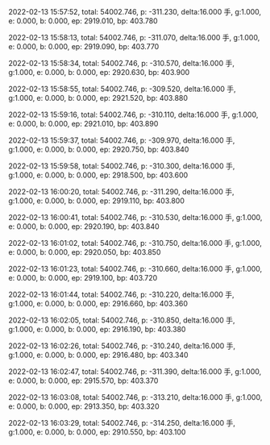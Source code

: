 2022-02-13 15:57:52, total: 54002.746, p: -311.230, delta:16.000 手, g:1.000, e: 0.000, b: 0.000, ep: 2919.010, bp: 403.780

2022-02-13 15:58:13, total: 54002.746, p: -311.070, delta:16.000 手, g:1.000, e: 0.000, b: 0.000, ep: 2919.090, bp: 403.770

2022-02-13 15:58:34, total: 54002.746, p: -310.570, delta:16.000 手, g:1.000, e: 0.000, b: 0.000, ep: 2920.630, bp: 403.900

2022-02-13 15:58:55, total: 54002.746, p: -309.520, delta:16.000 手, g:1.000, e: 0.000, b: 0.000, ep: 2921.520, bp: 403.880

2022-02-13 15:59:16, total: 54002.746, p: -310.110, delta:16.000 手, g:1.000, e: 0.000, b: 0.000, ep: 2921.010, bp: 403.890

2022-02-13 15:59:37, total: 54002.746, p: -309.970, delta:16.000 手, g:1.000, e: 0.000, b: 0.000, ep: 2920.750, bp: 403.840

2022-02-13 15:59:58, total: 54002.746, p: -310.300, delta:16.000 手, g:1.000, e: 0.000, b: 0.000, ep: 2918.500, bp: 403.600

2022-02-13 16:00:20, total: 54002.746, p: -311.290, delta:16.000 手, g:1.000, e: 0.000, b: 0.000, ep: 2919.110, bp: 403.800

2022-02-13 16:00:41, total: 54002.746, p: -310.530, delta:16.000 手, g:1.000, e: 0.000, b: 0.000, ep: 2920.190, bp: 403.840

2022-02-13 16:01:02, total: 54002.746, p: -310.750, delta:16.000 手, g:1.000, e: 0.000, b: 0.000, ep: 2920.050, bp: 403.850

2022-02-13 16:01:23, total: 54002.746, p: -310.660, delta:16.000 手, g:1.000, e: 0.000, b: 0.000, ep: 2919.100, bp: 403.720

2022-02-13 16:01:44, total: 54002.746, p: -310.220, delta:16.000 手, g:1.000, e: 0.000, b: 0.000, ep: 2916.660, bp: 403.360

2022-02-13 16:02:05, total: 54002.746, p: -310.850, delta:16.000 手, g:1.000, e: 0.000, b: 0.000, ep: 2916.190, bp: 403.380

2022-02-13 16:02:26, total: 54002.746, p: -310.240, delta:16.000 手, g:1.000, e: 0.000, b: 0.000, ep: 2916.480, bp: 403.340

2022-02-13 16:02:47, total: 54002.746, p: -311.390, delta:16.000 手, g:1.000, e: 0.000, b: 0.000, ep: 2915.570, bp: 403.370

2022-02-13 16:03:08, total: 54002.746, p: -313.210, delta:16.000 手, g:1.000, e: 0.000, b: 0.000, ep: 2913.350, bp: 403.320

2022-02-13 16:03:29, total: 54002.746, p: -314.250, delta:16.000 手, g:1.000, e: 0.000, b: 0.000, ep: 2910.550, bp: 403.100